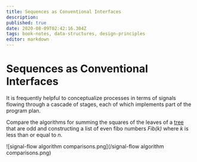```yaml
---
title: Sequences as Conventional Interfaces
description: 
published: true
date: 2020-08-09T02:42:16.304Z
tags: book-notes, data-structures, design-principles
editor: markdown
---
```


# Sequences as Conventional Interfaces

It is frequently helpful to conceptualize processes in terms of signals flowing through a cascade of stages, each of which implements part of the program plan. 

Compare the algorithms for summing the squares of the leaves of a  [tree](/computer-science/trees) that are odd and constructing a list of even fibo numbers *Fib(k)* where *k* is less than or equal to *n*.

![signal-flow algorithm comparisons.png](/signal-flow algorithm comparisons.png)